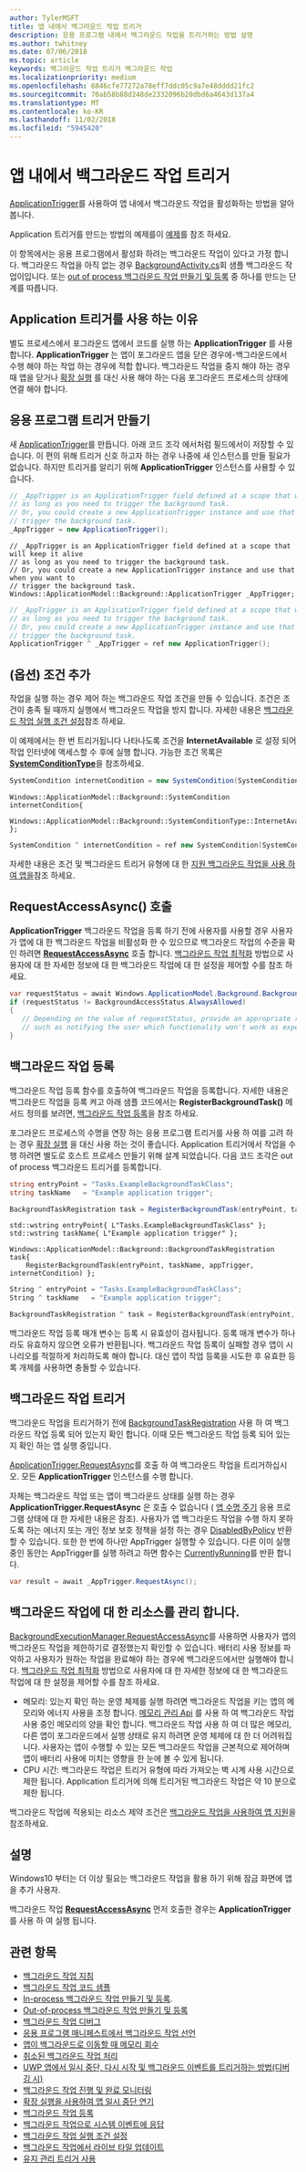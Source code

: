 ```yaml
---
author: TylerMSFT
title: 앱 내에서 백그라운드 작업 트리거
description: 응용 프로그램 내에서 백그라운드 작업을 트리거하는 방법 설명
ms.author: twhitney
ms.date: 07/06/2018
ms.topic: article
keywords: 백그라운드 작업 트리거 백그라운드 작업
ms.localizationpriority: medium
ms.openlocfilehash: 6846cfe77272a78eff7ddc05c9a7e48dddd21fc2
ms.sourcegitcommit: 70ab58b88d248de2332096b20dbd6a4643d137a4
ms.translationtype: MT
ms.contentlocale: ko-KR
ms.lasthandoff: 11/02/2018
ms.locfileid: "5945420"
---
```

# <a name="trigger-a-background-task-from-within-your-app"></a>앱 내에서 백그라운드 작업 트리거

[ApplicationTrigger](https://docs.microsoft.com/uwp/api/Windows.ApplicationModel.Background.ApplicationTrigger)를 사용하여 앱 내에서 백그라운드 작업을 활성화하는 방법을 알아봅니다.

Application 트리거를 만드는 방법의 예제를이 [예제](https://github.com/Microsoft/Windows-universal-samples/blob/v2.0.0/Samples/BackgroundTask/cs/BackgroundTask/Scenario5_ApplicationTriggerTask.xaml.cs)를 참조 하세요.

이 항목에서는 응용 프로그램에서 활성화 하려는 백그라운드 작업이 있다고 가정 합니다. 백그라운드 작업을 아직 없는 경우 [BackgroundActivity.cs](https://github.com/Microsoft/Windows-universal-samples/blob/master/Samples/BackgroundActivation/cs/BackgroundActivity.cs)회 샘플 백그라운드 작업이입니다. 또는 [out of process 백그라운드 작업 만들기 및 등록](create-and-register-a-background-task.md) 중 하나를 만드는 단계를 따릅니다.

## <a name="why-use-an-application-trigger"></a>Application 트리거를 사용 하는 이유

별도 프로세스에서 포그라운드 앱에서 코드를 실행 하는 **ApplicationTrigger** 를 사용 합니다. **ApplicationTrigger** 는 앱이 포그라운드 앱을 닫은 경우에-백그라운드에서 수행 해야 하는 작업 하는 경우에 적합 합니다. 백그라운드 작업을 중지 해야 하는 경우 때 앱을 닫거나 [확장 실행](run-minimized-with-extended-execution.md) 를 대신 사용 해야 하는 다음 포그라운드 프로세스의 상태에 연결 해야 합니다.

## <a name="create-an-application-trigger"></a>응용 프로그램 트리거 만들기

새 [ApplicationTrigger](https://docs.microsoft.com/uwp/api/Windows.ApplicationModel.Background.ApplicationTrigger)를 만듭니다. 아래 코드 조각 에서처럼 필드에서이 저장할 수 있습니다. 이 편의 위해 트리거 신호 하고자 하는 경우 나중에 새 인스턴스를 만들 필요가 없습니다. 하지만 트리거를 알리기 위해 **ApplicationTrigger** 인스턴스를 사용할 수 있습니다.

```csharp
// _AppTrigger is an ApplicationTrigger field defined at a scope that will keep it alive
// as long as you need to trigger the background task.
// Or, you could create a new ApplicationTrigger instance and use that when you want to
// trigger the background task.
_AppTrigger = new ApplicationTrigger();
```

```cppwinrt
// _AppTrigger is an ApplicationTrigger field defined at a scope that will keep it alive
// as long as you need to trigger the background task.
// Or, you could create a new ApplicationTrigger instance and use that when you want to
// trigger the background task.
Windows::ApplicationModel::Background::ApplicationTrigger _AppTrigger;
```

```cpp
// _AppTrigger is an ApplicationTrigger field defined at a scope that will keep it alive
// as long as you need to trigger the background task.
// Or, you could create a new ApplicationTrigger instance and use that when you want to
// trigger the background task.
ApplicationTrigger ^ _AppTrigger = ref new ApplicationTrigger();
```

## <a name="optional-add-a-condition"></a>(옵션) 조건 추가

작업을 실행 하는 경우 제어 하는 백그라운드 작업 조건을 만들 수 있습니다. 조건은 조건이 충족 될 때까지 실행에서 백그라운드 작업을 방지 합니다. 자세한 내용은 [백그라운드 작업 실행 조건 설정](set-conditions-for-running-a-background-task.md)참조 하세요.

이 예제에서는 한 번 트리거됩니다 나타나도록 조건을 **InternetAvailable** 로 설정 되어 작업 인터넷에 액세스할 수 후에 실행 합니다. 가능한 조건 목록은 [**SystemConditionType**](https://msdn.microsoft.com/library/windows/apps/br224835)을 참조하세요.

```csharp
SystemCondition internetCondition = new SystemCondition(SystemConditionType.InternetAvailable);
```

```cppwinrt
Windows::ApplicationModel::Background::SystemCondition internetCondition{
    Windows::ApplicationModel::Background::SystemConditionType::InternetAvailable };
```

```cpp
SystemCondition ^ internetCondition = ref new SystemCondition(SystemConditionType::InternetAvailable)
```

자세한 내용은 조건 및 백그라운드 트리거 유형에 대 한 [지원 백그라운드 작업을 사용 하 여 앱을](support-your-app-with-background-tasks.md)참조 하세요.

##  <a name="call-requestaccessasync"></a>RequestAccessAsync() 호출

**ApplicationTrigger** 백그라운드 작업을 등록 하기 전에 사용자를 사용할 경우 사용자가 앱에 대 한 백그라운드 작업을 비활성화 한 수 있으므로 백그라운드 작업의 수준을 확인 하려면 [**RequestAccessAsync**](https://msdn.microsoft.com/library/windows/apps/hh700494) 호출 합니다. [백그라운드 작업 최적화](https://docs.microsoft.com/windows/uwp/debug-test-perf/optimize-background-activity) 방법으로 사용자에 대 한 자세한 정보에 대 한 백그라운드 작업에 대 한 설정을 제어할 수를 참조 하세요.

```csharp
var requestStatus = await Windows.ApplicationModel.Background.BackgroundExecutionManager.RequestAccessAsync();
if (requestStatus != BackgroundAccessStatus.AlwaysAllowed)
{
   // Depending on the value of requestStatus, provide an appropriate response
   // such as notifying the user which functionality won't work as expected
}
```

## <a name="register-the-background-task"></a>백그라운드 작업 등록

백그라운드 작업 등록 함수를 호출하여 백그라운드 작업을 등록합니다. 자세한 내용은 백그라운드 작업을 등록 켜고 아래 샘플 코드에서는 **RegisterBackgroundTask()** 메서드 정의를 보려면, [백그라운드 작업 등록](register-a-background-task.md)을 참조 하세요.

포그라운드 프로세스의 수명을 연장 하는 응용 프로그램 트리거를 사용 하 여를 고려 하는 경우 [확장 실행](run-minimized-with-extended-execution.md) 을 대신 사용 하는 것이 좋습니다. Application 트리거에서 작업을 수행 하려면 별도로 호스트 프로세스 만들기 위해 설계 되었습니다. 다음 코드 조각은 out of process 백그라운드 트리거를 등록합니다.

```csharp
string entryPoint = "Tasks.ExampleBackgroundTaskClass";
string taskName   = "Example application trigger";

BackgroundTaskRegistration task = RegisterBackgroundTask(entryPoint, taskName, appTrigger, internetCondition);
```

```cppwinrt
std::wstring entryPoint{ L"Tasks.ExampleBackgroundTaskClass" };
std::wstring taskName{ L"Example application trigger" };

Windows::ApplicationModel::Background::BackgroundTaskRegistration task{
    RegisterBackgroundTask(entryPoint, taskName, appTrigger, internetCondition) };
```

```cpp
String ^ entryPoint = "Tasks.ExampleBackgroundTaskClass";
String ^ taskName   = "Example application trigger";

BackgroundTaskRegistration ^ task = RegisterBackgroundTask(entryPoint, taskName, appTrigger, internetCondition);
```

백그라운드 작업 등록 매개 변수는 등록 시 유효성이 검사됩니다. 등록 매개 변수가 하나라도 유효하지 않으면 오류가 반환됩니다. 백그라운드 작업 등록이 실패할 경우 앱이 시나리오를 적절하게 처리하도록 해야 합니다. 대신 앱이 작업 등록을 시도한 후 유효한 등록 개체를 사용하면 충돌할 수 있습니다.

## <a name="trigger-the-background-task"></a>백그라운드 작업 트리거

백그라운드 작업을 트리거하기 전에 [BackgroundTaskRegistration](https://docs.microsoft.com/uwp/api/Windows.ApplicationModel.Background.BackgroundTaskRegistration) 사용 하 여 백그라운드 작업 등록 되어 있는지 확인 합니다. 이때 모든 백그라운드 작업 등록 되어 있는지 확인 하는 앱 실행 중입니다.

[ApplicationTrigger.RequestAsync](https://docs.microsoft.com/uwp/api/windows.applicationmodel.background.applicationtrigger)를 호출 하 여 백그라운드 작업을 트리거하십시오. 모든 **ApplicationTrigger** 인스턴스를 수행 합니다.

자체는 백그라운드 작업 또는 앱이 백그라운드 상태를 실행 하는 경우 **ApplicationTrigger.RequestAsync** 은 호출 수 없습니다 ( [앱 수명 주기](app-lifecycle.md) 응용 프로그램 상태에 대 한 자세한 내용은 참조).
사용자가 앱 백그라운드 작업을 수행 하지 못하도록 하는 에너지 또는 개인 정보 보호 정책을 설정 하는 경우 [DisabledByPolicy](https://docs.microsoft.com/uwp/api/windows.applicationmodel.background.applicationtriggerresult) 반환할 수 있습니다.
또한 한 번에 하나만 AppTrigger 실행할 수 있습니다. 다른 이미 실행 중인 동안는 AppTrigger를 실행 하려고 하면 함수는 [CurrentlyRunning](https://docs.microsoft.com/uwp/api/windows.applicationmodel.background.applicationtriggerresult)를 반환 합니다.

```csharp
var result = await _AppTrigger.RequestAsync();
```

## <a name="manage-resources-for-your-background-task"></a>백그라운드 작업에 대 한 리소스를 관리 합니다.

[BackgroundExecutionManager.RequestAccessAsync](https://msdn.microsoft.com/library/windows/apps/windows.applicationmodel.background.backgroundexecutionmanager.aspx)를 사용하면 사용자가 앱의 백그라운드 작업을 제한하기로 결정했는지 확인할 수 있습니다. 배터리 사용 정보를 파악하고 사용자가 원하는 작업을 완료해야 하는 경우에 백그라운드에서만 실행해야 합니다. [백그라운드 작업 최적화](https://docs.microsoft.com/windows/uwp/debug-test-perf/optimize-background-activity) 방법으로 사용자에 대 한 자세한 정보에 대 한 백그라운드 작업에 대 한 설정을 제어할 수를 참조 하세요.  

- 메모리: 있는지 확인 하는 운영 체제를 실행 하려면 백그라운드 작업을 키는 앱의 메모리와 에너지 사용을 조정 합니다. [메모리 관리 Api](https://msdn.microsoft.com/library/windows/apps/windows.system.memorymanager.aspx) 를 사용 하 여 백그라운드 작업 사용 중인 메모리의 양을 확인 합니다. 백그라운드 작업 사용 하 여 더 많은 메모리, 다른 앱이 포그라운드에서 실행 상태로 유지 하려면 운영 체제에 대 한 더 어려워집니다. 사용자는 앱이 수행할 수 있는 모든 백그라운드 작업을 근본적으로 제어하며 앱이 배터리 사용에 미치는 영향을 한 눈에 볼 수 있게 됩니다.  
- CPU 시간: 백그라운드 작업은 트리거 유형에 따라 가져오는 벽 시계 사용 시간으로 제한 됩니다. Application 트리거에 의해 트리거된 백그라운드 작업은 약 10 분으로 제한 됩니다.

백그라운드 작업에 적용되는 리소스 제약 조건은 [백그라운드 작업을 사용하여 앱 지원](support-your-app-with-background-tasks.md)을 참조하세요.

## <a name="remarks"></a>설명

Windows10 부터는 더 이상 필요는 백그라운드 작업을 활용 하기 위해 잠금 화면에 앱을 추가 사용자.

백그라운드 작업 [**RequestAccessAsync**](https://msdn.microsoft.com/library/windows/apps/hh700485) 먼저 호출한 경우는 **ApplicationTrigger** 를 사용 하 여 실행 됩니다.

## <a name="related-topics"></a>관련 항목

* [백그라운드 작업 지침](guidelines-for-background-tasks.md)
* [백그라운드 작업 코드 샘플](https://github.com/Microsoft/Windows-universal-samples/tree/master/Samples/BackgroundTask)
* [In-process 백그라운드 작업 만들기 및 등록](create-and-register-an-inproc-background-task.md).
* [Out-of-process 백그라운드 작업 만들기 및 등록](create-and-register-a-background-task.md)
* [백그라운드 작업 디버그](debug-a-background-task.md)
* [응용 프로그램 매니페스트에서 백그라운드 작업 선언](declare-background-tasks-in-the-application-manifest.md)
* [앱이 백그라운드로 이동할 때 메모리 회수](reduce-memory-usage.md)
* [취소된 백그라운드 작업 처리](handle-a-cancelled-background-task.md)
* [UWP 앱에서 일시 중단, 다시 시작 및 백그라운드 이벤트를 트리거하는 방법(디버깅 시)](http://go.microsoft.com/fwlink/p/?linkid=254345)
* [백그라운드 작업 진행 및 완료 모니터링](monitor-background-task-progress-and-completion.md)
* [확장 실행을 사용하여 앱 일시 중단 연기](run-minimized-with-extended-execution.md)
* [백그라운드 작업 등록](register-a-background-task.md)
* [백그라운드 작업으로 시스템 이벤트에 응답](respond-to-system-events-with-background-tasks.md)
* [백그라운드 작업 실행 조건 설정](set-conditions-for-running-a-background-task.md)
* [백그라운드 작업에서 라이브 타일 업데이트](update-a-live-tile-from-a-background-task.md)
* [유지 관리 트리거 사용](use-a-maintenance-trigger.md)
